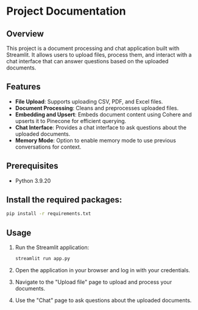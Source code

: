 # Project Documentation

## Overview

This project is a document processing and chat application built with Streamlit. It allows users to upload files, process them, and interact with a chat interface that can answer questions based on the uploaded documents.

## Features

- **File Upload**: Supports uploading CSV, PDF, and Excel files.
- **Document Processing**: Cleans and preprocesses uploaded files.
- **Embedding and Upsert**: Embeds document content using Cohere and upserts it to Pinecone for efficient querying.
- **Chat Interface**: Provides a chat interface to ask questions about the uploaded documents.
- **Memory Mode**: Option to enable memory mode to use previous conversations for context.

## Prerequisites

- Python 3.9.20

## Install the required packages:
```sh
pip install -r requirements.txt
```

## Usage
1. Run the Streamlit application:
    ```sh
    streamlit run app.py
    ```

2. Open the application in your browser and log in with your credentials.

3. Navigate to the "Upload file" page to upload and process your documents.

4. Use the "Chat" page to ask questions about the uploaded documents.

